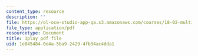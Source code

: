 ```yaml
---
content_type: resource
description: ''
file: https://ol-ocw-studio-app-qa.s3.amazonaws.com/courses/18-02-multivariable-calculus-fall-2007/1e8454840e4a5ba924294fb34ac4dda1_phk05iSMezA.pdf
file_type: application/pdf
resourcetype: Document
title: 3play pdf file
uid: 1e845484-0e4a-5ba9-2429-4fb34ac4dda1
---
```

